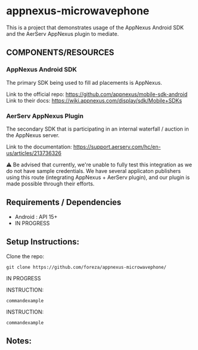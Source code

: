 # appnexus-microwavephone

This is a project that demonstrates usage of the AppNexus Android SDK and the AerServ AppNexus plugin to mediate.



## COMPONENTS/RESOURCES
### AppNexus Android SDK
The primary SDK being used to fill ad placements is AppNexus. 

Link to the official repo: https://github.com/appnexus/mobile-sdk-android
Link to their docs: https://wiki.appnexus.com/display/sdk/Mobile+SDKs


### AerServ AppNexus Plugin
The secondary SDK that is participating in an internal waterfall / auction in the AppNexus server.

Link to the documentation: https://support.aerserv.com/hc/en-us/articles/213736326




:warning: Be advised that currently, we're unable to fully test this integration as we do not have sample credentials. We have several applicaton publishers using this route (integrating AppNexus + AerServ plugin), and our plugin is made possible through their efforts. 



## Requirements / Dependencies 

- Android : API 15+
- IN PROGRESS



## Setup Instructions:

Clone the repo:

``` git clone https://github.com/foreza/appnexus-microwavephone/ ```

IN PROGRESS

INSTRUCTION:

``` commandexample ```

INSTRUCTION:

``` commandexample ```


## Notes:
